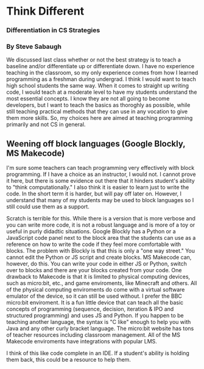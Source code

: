 # Think Different
### Differentiation in CS Strategies
### By Steve Sabaugh

We discussed last class whether or not the best strategy is to teach a baseline and/or differentiate up or differentiate down. I have no experience teaching
in the classroom, so my only experience comes from how I learned programming as a freshman during undergrad.  I think I would want to teach high school students
the same way. When it comes to straight up writing code, I would teach at a moderate level to have my students understand the most essential concepts. I know
they are not all going to become developers, but I want to teach the basics as thoroghly as possible, while still teaching practical methods that they can use
in any vocation to give them more skills. So, my choices here are aimed at teaching programming primarily and not CS in general.

## Weening off block languages (Google Blockly, MS Makecode)

I'm sure some teachers can teach programming very effectively with block programming. If I have a choice as an instructor, I would not. I cannot prove it here, but
there is some evidence out there that it hinders student's ability to "think computationally." I also think it is easier to learn just to write the code. In the 
short term it is harder, but will pay off later on. However, I understand that many of my students may be used to block languages so I still could use them as a
support.

Scratch is terrible for this. While there is a version that is more verbose and you can write more code, it is not a robust language and is more of a toy or useful
in purly didadtic situations. Google Blockly has a Python or a JavaScript code panel next to the block area that the students can use as a reference on how to 
write the code if they feel more comfortable with blocks. The problem with Blockly is that this is only a "one way street." You cannot edit the Python or JS script
and create blocks. MS Makecode can, however, do this. You can write your code in either JS or Python, switch over to blocks and there are your blocks created from
your code. One drawback to Makecode is that it is limited to physical computing devices, such as micro:bit, etc., and game enviroments, like Minecraft and others.
All of the physical computing enviroments do come with a virtual software emulator of the device, so it can still be used without. I prefer the BBC micro:bit
enviroment. It is a fun little device that can teach all the basic concepts of programming (sequence, decision, iteration & IPO and structured programming) and 
uses JS and Python. If you happen to be teaching another language, the syntax is "C like" enough to help you with Java and any other curly bracket language. The 
micro:bit website has tons of teacher resources including classroom management. All of the MS Makecode enviroments have integrations with popular LMS.

I think of this like code complete in an IDE. If a student's ability is holding them back, this could be a resource to help them.
